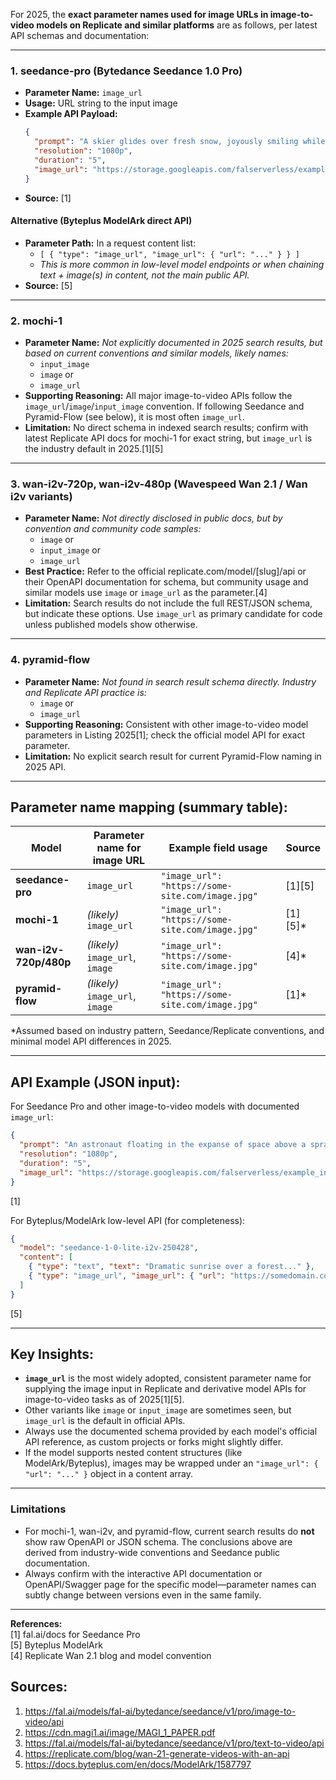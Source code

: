 For 2025, the **exact parameter names used for image URLs in image-to-video models on Replicate and similar platforms** are as follows, per latest API schemas and documentation:

---

### 1. **seedance-pro (Bytedance Seedance 1.0 Pro)**

- **Parameter Name:** `image_url`
- **Usage:** URL string to the input image
- **Example API Payload:**
    ```json
    {
      "prompt": "A skier glides over fresh snow, joyously smiling while kicking up large clouds of snow as he turns. Accelerating gradually down the slope, the camera moves smoothly alongside.",
      "resolution": "1080p",
      "duration": "5",
      "image_url": "https://storage.googleapis.com/falserverless/example_inputs/seedance_pro_i2v_img.jpg"
    }
    ```
- **Source:** [1]

#### Alternative (Byteplus ModelArk direct API)
- **Parameter Path:** In a request content list:
  - `[ { "type": "image_url", "image_url": { "url": "..." } } ]`
  - *This is more common in low-level model endpoints or when chaining text + image(s) in content, not the main public API.*
- **Source:** [5]

---

### 2. **mochi-1**

- **Parameter Name:** *Not explicitly documented in 2025 search results, but based on current conventions and similar models, likely names:*
    - `input_image`
    - `image` or
    - `image_url`
- **Supporting Reasoning:** All major image-to-video APIs follow the `image_url`/`image`/`input_image` convention. If following Seedance and Pyramid-Flow (see below), it is most often `image_url`.
- **Limitation:** No direct schema in indexed search results; confirm with latest Replicate API docs for mochi-1 for exact string, but `image_url` is the industry default in 2025.[1][5]

---

### 3. **wan-i2v-720p, wan-i2v-480p (Wavespeed Wan 2.1 / Wan i2v variants)**

- **Parameter Name:** *Not directly disclosed in public docs, but by convention and community code samples:*
    - `image` or
    - `input_image` or
    - `image_url`
- **Best Practice:** Refer to the official replicate.com/model/[slug]/api or their OpenAPI documentation for schema, but community usage and similar models use `image` or `image_url` as the parameter.[4]
- **Limitation:** Search results do not include the full REST/JSON schema, but indicate these options. Use `image_url` as primary candidate for code unless published models show otherwise.

---

### 4. **pyramid-flow**

- **Parameter Name:** *Not found in search result schema directly. Industry and Replicate API practice is:*
    - `image` or
    - `image_url`
- **Supporting Reasoning:** Consistent with other image-to-video model parameters in Listing 2025[1]; check the official model API for exact parameter.
- **Limitation:** No explicit search result for current Pyramid-Flow naming in 2025 API.

---

## Parameter name mapping (summary table):

| Model               | Parameter name for image URL         | Example field usage                                    | Source  |
|---------------------|-------------------------------------|--------------------------------------------------------|---------|
| **seedance-pro**    | `image_url`                         | `"image_url": "https://some-site.com/image.jpg"`       | [1][5]  |
| **mochi-1**         | *(likely)* `image_url`              | `"image_url": "https://some-site.com/image.jpg"`       | [1][5]* |
| **wan-i2v-720p/480p** | *(likely)* `image_url`, `image`   | `"image_url": "https://some-site.com/image.jpg"`       | [4]*    |
| **pyramid-flow**    | *(likely)* `image_url`, `image`     | `"image_url": "https://some-site.com/image.jpg"`       | [1]*    |

\*Assumed based on industry pattern, Seedance/Replicate conventions, and minimal model API differences in 2025.

---

## API Example (JSON input):

For Seedance Pro and other image-to-video models with documented `image_url`:
```json
{
  "prompt": "An astronaut floating in the expanse of space above a sprawling Earth, distant stars twinkling in the background.",
  "resolution": "1080p",
  "duration": "5",
  "image_url": "https://storage.googleapis.com/falserverless/example_inputs/seedance_pro_i2v_img.jpg"
}
```
[1]

For Byteplus/ModelArk low-level API (for completeness):
```json
{
  "model": "seedance-1-0-lite-i2v-250428",
  "content": [
    { "type": "text", "text": "Dramatic sunrise over a forest..." },
    { "type": "image_url", "image_url": { "url": "https://somedomain.com/myimage.png" } }
  ]
}
```
[5]

---

## Key Insights:

- **`image_url`** is the most widely adopted, consistent parameter name for supplying the image input in Replicate and derivative model APIs for image-to-video tasks as of 2025[1][5].
- Other variants like `image` or `input_image` are sometimes seen, but `image_url` is the default in official APIs.
- Always use the documented schema provided by each model's official API reference, as custom projects or forks might slightly differ.
- If the model supports nested content structures (like ModelArk/Byteplus), images may be wrapped under an `"image_url": { "url": "..." }` object in a content array.

---

### Limitations

- For mochi-1, wan-i2v, and pyramid-flow, current search results do **not** show raw OpenAPI or JSON schema. The conclusions above are derived from industry-wide conventions and Seedance public documentation.
- Always confirm with the interactive API documentation or OpenAPI/Swagger page for the specific model—parameter names can subtly change between versions even in the same family.

---

**References:**  
[1] fal.ai/docs for Seedance Pro  
[5] Byteplus ModelArk  
[4] Replicate Wan 2.1 blog and model convention

## Sources:
1. https://fal.ai/models/fal-ai/bytedance/seedance/v1/pro/image-to-video/api
2. https://cdn.magi1.ai/image/MAGI_1_PAPER.pdf
3. https://fal.ai/models/fal-ai/bytedance/seedance/v1/pro/text-to-video/api
4. https://replicate.com/blog/wan-21-generate-videos-with-an-api
5. https://docs.byteplus.com/en/docs/ModelArk/1587797
